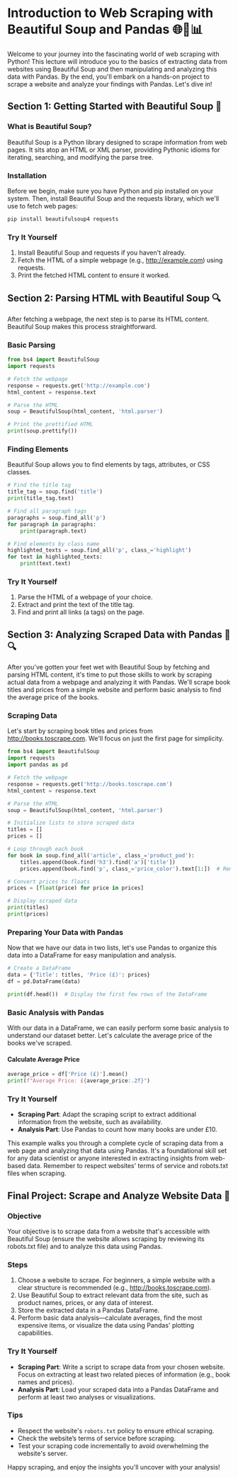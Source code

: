 # Introduction to Web Scraping with Beautiful Soup and Pandas 🌐🐍📊

Welcome to your journey into the fascinating world of web scraping with Python! This lecture will introduce you to the basics of extracting data from websites using Beautiful Soup and then manipulating and analyzing this data with Pandas. By the end, you'll embark on a hands-on project to scrape a website and analyze your findings with Pandas. Let's dive in!

## Section 1: Getting Started with Beautiful Soup 🍲

### What is Beautiful Soup?

Beautiful Soup is a Python library designed to scrape information from web pages. It sits atop an HTML or XML parser, providing Pythonic idioms for iterating, searching, and modifying the parse tree.

### Installation

Before we begin, make sure you have Python and pip installed on your system. Then, install Beautiful Soup and the requests library, which we'll use to fetch web pages:

```python
pip install beautifulsoup4 requests
```

### Try It Yourself

1. Install Beautiful Soup and requests if you haven't already.
2. Fetch the HTML of a simple webpage (e.g., http://example.com) using requests.
3. Print the fetched HTML content to ensure it worked.

## Section 2: Parsing HTML with Beautiful Soup 🔍

After fetching a webpage, the next step is to parse its HTML content. Beautiful Soup makes this process straightforward.

### Basic Parsing

```python
from bs4 import BeautifulSoup
import requests

# Fetch the webpage
response = requests.get('http://example.com')
html_content = response.text

# Parse the HTML
soup = BeautifulSoup(html_content, 'html.parser')

# Print the prettified HTML
print(soup.prettify())
```

### Finding Elements

Beautiful Soup allows you to find elements by tags, attributes, or CSS classes.

```python
# Find the title tag
title_tag = soup.find('title')
print(title_tag.text)

# Find all paragraph tags
paragraphs = soup.find_all('p')
for paragraph in paragraphs:
    print(paragraph.text)

# Find elements by class name
highlighted_texts = soup.find_all('p', class_='highlight')
for text in highlighted_texts:
    print(text.text)
```

### Try It Yourself

1. Parse the HTML of a webpage of your choice.
2. Extract and print the text of the title tag.
3. Find and print all links (a tags) on the page.

## Section 3: Analyzing Scraped Data with Pandas 🐼🔍

After you've gotten your feet wet with Beautiful Soup by fetching and parsing HTML content, it's time to put those skills to work by scraping actual data from a webpage and analyzing it with Pandas. We'll scrape book titles and prices from a simple website and perform basic analysis to find the average price of the books.

### Scraping Data

Let's start by scraping book titles and prices from http://books.toscrape.com. We'll focus on just the first page for simplicity.

```python
from bs4 import BeautifulSoup
import requests
import pandas as pd

# Fetch the webpage
response = requests.get('http://books.toscrape.com')
html_content = response.text

# Parse the HTML
soup = BeautifulSoup(html_content, 'html.parser')

# Initialize lists to store scraped data
titles = []
prices = []

# Loop through each book
for book in soup.find_all('article', class_='product_pod'):
    titles.append(book.find('h3').find('a')['title'])
    prices.append(book.find('p', class_='price_color').text[1:])  # Remove the pound sign

# Convert prices to floats
prices = [float(price) for price in prices]

# Display scraped data
print(titles)
print(prices)
```

### Preparing Your Data with Pandas

Now that we have our data in two lists, let's use Pandas to organize this data into a DataFrame for easy manipulation and analysis.

```python
# Create a DataFrame
data = {'Title': titles, 'Price (£)': prices}
df = pd.DataFrame(data)

print(df.head())  # Display the first few rows of the DataFrame
```

### Basic Analysis with Pandas

With our data in a DataFrame, we can easily perform some basic analysis to understand our dataset better. Let's calculate the average price of the books we've scraped.

#### Calculate Average Price

```python
average_price = df['Price (£)'].mean()
print(f"Average Price: £{average_price:.2f}")
```

### Try It Yourself

- **Scraping Part**: Adapt the scraping script to extract additional information from the website, such as availability.
- **Analysis Part**: Use Pandas to count how many books are under £10.

This example walks you through a complete cycle of scraping data from a web page and analyzing that data using Pandas. It's a foundational skill set for any data scientist or anyone interested in extracting insights from web-based data. Remember to respect websites' terms of service and robots.txt files when scraping.

## Final Project: Scrape and Analyze Website Data 🚀

### Objective

Your objective is to scrape data from a website that's accessible with Beautiful Soup (ensure the website allows scraping by reviewing its robots.txt file) and to analyze this data using Pandas.

### Steps

1. Choose a website to scrape. For beginners, a simple website with a clear structure is recommended (e.g., http://books.toscrape.com).
2. Use Beautiful Soup to extract relevant data from the site, such as product names, prices, or any data of interest.
3. Store the extracted data in a Pandas DataFrame.
4. Perform basic data analysis—calculate averages, find the most expensive items, or visualize the data using Pandas' plotting capabilities.

### Try It Yourself

- **Scraping Part**: Write a script to scrape data from your chosen website. Focus on extracting at least two related pieces of information (e.g., book names and prices).
- **Analysis Part**: Load your scraped data into a Pandas DataFrame and perform at least two analyses or visualizations.

### Tips

- Respect the website's `robots.txt` policy to ensure ethical scraping.
- Check the website’s terms of service before scraping.
- Test your scraping code incrementally to avoid overwhelming the website's server.

Happy scraping, and enjoy the insights you'll uncover with your analysis!
